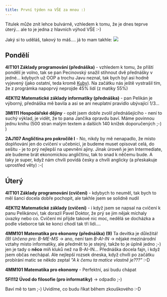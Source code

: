 ```yaml
---
title: První týden na VŠE za mnou :)
---
```


Titulek může znít lehce bulvárně, vzhledem k tomu, že je dnes teprve úterý... ale to je jedna z hlavních výhod VŠE :-)

Jaký si to uděláš, takový to máš.... já to mam takhle:
![](/data/2009/2009-09-22-prvni-tyden-na-vse-za-mnou/rozvrh.jpg)

Pondělí
---------
**4IT101 Základy programování  (přednáška)** - vzhledem k tomu, že příští pondělí je volno, tak se pan Pecinovský snažil stihnout dvě přednášky v jedné... kdybych už OOP a trochu Javu neznal, tak bych byl asi hodně vyjevený (jako ostatní, teda kromě [Kuby](http://www.ronnieweb.net/)). Na začátku nás ještě vystrašil tím, že z prográmka napoprvý neprojde 45% lidí (z matiky 55%)

**4EK112 Matematické základy informatiky (přednáška)** - pan Pelikán je výborný, přednáška mě bavila a asi se ani neuplatní pravidlo ubývající 1/3...

**3MI111 Hospodářské dějiny** - opět jsem dobře zvolil přednášejícího - není to suchý výklad, je vidět, že to pana Jančíka opravdu baví. Máme povinnou jednu knihu (500 stran malým textem a dalších 140 knížek doporučených ;-) )

**2AJ107 Angličtina pro pokročilé I** - No, nikdy by mě nenapadlo, že místo doplňování jen do cvičení v učebnici, je budeme muset opisovat celá, do sešitu - je to prý nejlepší na upevnění ajiny. Jinak úroveň je jen Intermediate, ale budeme brát ekonomickou angličtinu, tak to snad k něčemu bude. A taky je super, když nám chvíli povídá česky a chvíli anglicky (a přeskakuje uprostřed věty) :-(

Úterý
------
**4IT101 Základy programování (cvičení)** - kdybych to neuměl, tak bych to měl šanci docela dobře pochopit, ale takhle jsem se solidně nudil

**4EK112 Matematické základy (cvičení)** - i když jsem se napsal na cvičení k panu Pelikánovi, tak dorazil Pavel Doktor, že prý se jim nějak míchaly úvazky nebo co. Cvičení mi přijde takové nic moc, nedělá se docházka a podle všeborce tak ke konci chodí tak tři lidi....

**4MM101 Matematika pro ekonomy (přednáška) (9)** Ta devítka je důležitá! *(9)	Určeno pro: B-ME-MS* -> ano, není tam *B-AI-IN* -> nějaké mezinárodní vztahy místo informatiky, ale předmět to je stejný, takže to je úplně jedno ;-) jen je tady o **něco** míň kluků než na B-AI-IN... Přednáška docela fajn, i když jsem občas nechápal. Ale nejlepší rozsek dneska, když chvíli po začátku probírání matic se někdo zeptal *"A k čemu ta matice vlastně je???"* :-D

**4MM101 Matematika pro ekonomy** - Perfektní, asi budu chápat

**5FI112 Úvod do filosofie (pro informatiky)** -> odpadlo ;-)


Baví mě to tam ;-) Uvidíme, co budu říkat během zkouškového :-D
